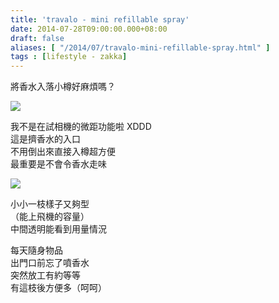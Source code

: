 ```yaml
---
title: 'travalo - mini refillable spray'
date: 2014-07-28T09:00:00.000+08:00
draft: false
aliases: [ "/2014/07/travalo-mini-refillable-spray.html" ]
tags : [lifestyle - zakka]
---
```


將香水入落小樽好麻煩嗎？  

![](/images/travalo.jpg)

我不是在試相機的微距功能啦 XDDD  
這是擠香水的入口  
不用倒出來直接入樽超方便  
最重要是不會令香水走味  

![](/images/travalo1.jpg)

小小一枝樣子又夠型  
（能上飛機的容量）  
中間透明能看到用量情況  
  
每天隨身物品  
出門口前忘了噴香水  
突然放工有約等等  
有這枝後方便多（呵呵）
